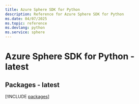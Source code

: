 ```yaml
---
title: Azure Sphere SDK for Python
description: Reference for Azure Sphere SDK for Python
ms.date: 04/07/2025
ms.topic: reference
ms.devlang: python
ms.service: sphere
---
```

# Azure Sphere SDK for Python - latest
## Packages - latest
[!INCLUDE [packages](sphere-index.md)]